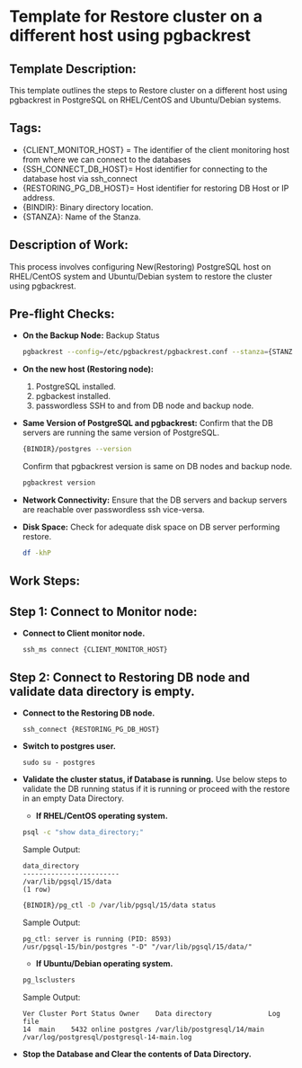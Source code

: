# Template for Restore cluster on a different host using pgbackrest

## Template Description: ##
This template outlines the steps to Restore cluster on a different host using pgbackrest in PostgreSQL on RHEL/CentOS and Ubuntu/Debian systems.

## Tags: ##
- {CLIENT_MONITOR_HOST} = The identifier of the client monitoring host from where we can connect to the databases
- {SSH_CONNECT_DB_HOST}= Host identifier for connecting to the database host via ssh_connect
- {RESTORING_PG_DB_HOST}= Host identifier for restoring DB Host or IP address.
- {BINDIR}: Binary directory location.
- {STANZA}: Name of the Stanza.

## Description of Work: ##

This process involves configuring New(Restoring) PostgreSQL host on RHEL/CentOS system and Ubuntu/Debian system to restore the cluster using pgbackrest.

## Pre-flight Checks: ##

- **On the Backup Node:**
  Backup Status
  ```bash
  pgbackrest --config=/etc/pgbackrest/pgbackrest.conf --stanza={STANZA} --log-level-console=detail info
  ```

- **On the new host (Restoring node):**
  1. PostgreSQL installed.
  2. pgbackest installed.
  3. passwordless SSH to and from DB node and backup node.

- **Same Version of PostgreSQL and pgbackrest:**
  Confirm that the DB servers are running the same version of PostgreSQL.
  ```bash
  {BINDIR}/postgres --version
  ```
  Confirm that pgbackrest version is same on DB nodes and backup node.
  ```bash
  pgbackrest version
  ```

- **Network Connectivity:**
  Ensure that the DB servers and backup servers are reachable over passwordless ssh vice-versa.

- **Disk Space:**
  Check for adequate disk space on DB server performing restore.
  ```bash
  df -khP
  ```


## Work Steps: ##

## Step 1: Connect to Monitor node: ##

- **Connect to Client monitor node.**
  ```
  ssh_ms connect {CLIENT_MONITOR_HOST}
  ```

## Step 2: Connect to Restoring DB node and validate data directory is empty. ##

- **Connect to the Restoring DB node.**
  ```
  ssh_connect {RESTORING_PG_DB_HOST}
  ```
- **Switch to postgres user.**
  ```
  sudo su - postgres
  ```

- **Validate the cluster status, if Database is running.**
  Use below steps to validate the DB running status if it is running or proceed with the restore in an empty Data Directory.
  - **If RHEL/CentOS operating system.**
  ```bash
  psql -c "show data_directory;"
  ```
  Sample Output:
  ```
  data_directory     
  ------------------------
  /var/lib/pgsql/15/data
  (1 row)
  ```
  ```bash
  {BINDIR}/pg_ctl -D /var/lib/pgsql/15/data status
  ```
  Sample Output:
  ```
  pg_ctl: server is running (PID: 8593)
  /usr/pgsql-15/bin/postgres "-D" "/var/lib/pgsql/15/data/"
  ```
  - **If Ubuntu/Debian operating system.**
  ```bash
  pg_lsclusters 
  ```
  Sample Output:
  ```
  Ver Cluster Port Status Owner    Data directory              Log file
  14  main    5432 online postgres /var/lib/postgresql/14/main /var/log/postgresql/postgresql-14-main.log
  ```
- **Stop the Database and Clear the contents of Data Directory.**



